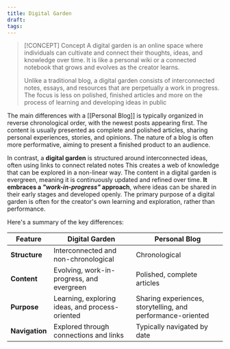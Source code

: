```yaml
---
title: Digital Garden
draft:
tags:
---
```


> [!CONCEPT] Concept
> A digital garden is an online space where individuals can cultivate and connect their thoughts, ideas, and knowledge over time. It is like a personal wiki or a connected notebook that grows and evolves as the creator learns.
> 
> Unlike a traditional blog, a digital garden consists of interconnected notes, essays, and resources that are perpetually a work in progress. The focus is less on polished, finished articles and more on the process of learning and developing ideas in public


The main differences with a [[Personal Blog]] is typically organized in reverse chronological order, with the newest posts appearing first. The content is usually presented as complete and polished articles, sharing personal experiences, stories, and opinions. The nature of a blog is often more performative, aiming to present a finished product to an audience.

In contrast, a **digital garden** is structured around interconnected ideas, often using links to connect related notes This creates a web of knowledge that can be explored in a non-linear way. The content in a digital garden is evergreen, meaning it is continuously updated and refined over time. **It embraces a *"work-in-progress"* approach**, where ideas can be shared in their early stages and developed openly. The primary purpose of a digital garden is often for the creator's own learning and exploration, rather than performance.

Here's a summary of the key differences:

| Feature        | Digital Garden                                  | Personal Blog                                               |
| -------------- | ----------------------------------------------- | ----------------------------------------------------------- |
| **Structure**  | Interconnected and non-chronological            | Chronological                                               |
| **Content**    | Evolving, work-in-progress, and evergreen       | Polished, complete articles                                 |
| **Purpose**    | Learning, exploring ideas, and process-oriented | Sharing experiences, storytelling, and performance-oriented |
| **Navigation** | Explored through connections and links          | Typically navigated by date                                 |
